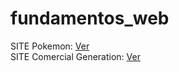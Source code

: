 # fundamentos_web

SITE Pokemon: <a Href="https://jeff77araujo.github.io/fundamentos_web/sitePoke/">Ver</a>
<br>
SITE Comercial Generation:
<a Href="https://jeff77araujo.github.io/fundamentos_web/site-modelo-Generation/">Ver</a>



